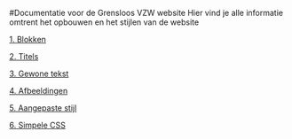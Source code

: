 #Documentatie voor de Grensloos VZW website
Hier vind je alle informatie omtrent het opbouwen en het stijlen van de website

[1. Blokken](/1.%20Blokken/)  

[2. Titels](/2.%20Titels/)  

[3. Gewone tekst](/3.%20Gewone%20tekst/)  

[4. Afbeeldingen](/4.%20Afbeeldingen/)  

[5. Aangepaste stijl](/5.%20Aangepaste%20stijl/)  

[6. Simpele CSS](/6.%20ASimpele%20css/)  
